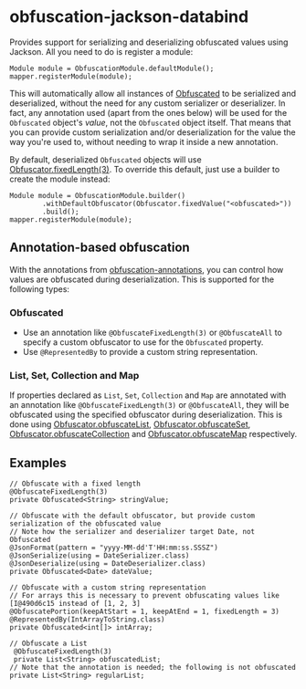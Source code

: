 # obfuscation-jackson-databind

Provides support for serializing and deserializing obfuscated values using Jackson. All you need to do is register a module:

    Module module = ObfuscationModule.defaultModule();
    mapper.registerModule(module);

This will automatically allow all instances of [Obfuscated](https://robtimus.github.io/obfuscation-core/apidocs/com/github/robtimus/obfuscation/Obfuscated.html) to be serialized and deserialized, without the need for any custom serializer or deserializer. In fact, any annotation used (apart from the ones below) will be used for the `Obfuscated` object's *value*, not the `Obfuscated` object itself. That means that you can provide custom serialization and/or deserialization for the value the way you're used to, without needing to wrap it inside a new annotation.

By default, deserialized `Obfuscated` objects will use [Obfuscator.fixedLength(3)](https://robtimus.github.io/obfuscation-core/apidocs/com/github/robtimus/obfuscation/Obfuscator.html#fixedLength-int-). To override this default, just use a builder to create the module instead:

    Module module = ObfuscationModule.builder()
            .withDefaultObfuscator(Obfuscator.fixedValue("<obfuscated>"))
            .build();
    mapper.registerModule(module);

## Annotation-based obfuscation

With the annotations from [obfuscation-annotations](https://robtimus.github.io/obfuscation-annotations), you can control how values are obfuscated during deserialization. This is supported for the following types:

### Obfuscated

* Use an annotation like `@ObfuscateFixedLength(3)` or `@ObfuscateAll` to specify a custom obfuscator to use for the `Obfuscated` property.
* Use `@RepresentedBy` to provide a custom string representation.

### List, Set, Collection and Map

If properties declared as `List`, `Set`, `Collection` and `Map` are annotated with an annotation like `@ObfuscateFixedLength(3)` or `@ObfuscateAll`, they will be obfuscated using the specified obfuscator during deserialization. This is done using [Obfuscator.obfuscateList](https://robtimus.github.io/obfuscation-core/apidocs/com/github/robtimus/obfuscation/Obfuscator.html#obfuscateList-java.util.List-), [Obfuscator.obfuscateSet](https://robtimus.github.io/obfuscation-core/apidocs/com/github/robtimus/obfuscation/Obfuscator.html#obfuscateSet-java.util.Set-), [Obfuscator.obfuscateCollection](https://robtimus.github.io/obfuscation-core/apidocs/com/github/robtimus/obfuscation/Obfuscator.html#obfuscateCollection-java.util.Collection-) and [Obfuscator.obfuscateMap](https://robtimus.github.io/obfuscation-core/apidocs/com/github/robtimus/obfuscation/Obfuscator.html#obfuscateMap-java.util.Map-) respectively.

## Examples

    // Obfuscate with a fixed length
    @ObfuscateFixedLength(3)
    private Obfuscated<String> stringValue;

    // Obfuscate with the default obfuscator, but provide custom serialization of the obfuscated value
    // Note how the serializer and deserializer target Date, not Obfuscated
    @JsonFormat(pattern = "yyyy-MM-dd'T'HH:mm:ss.SSSZ")
    @JsonSerialize(using = DateSerializer.class)
    @JsonDeserialize(using = DateDeserializer.class)
    private Obfuscated<Date> dateValue;

    // Obfuscate with a custom string representation
    // For arrays this is necessary to prevent obfuscating values like [I@490d6c15 instead of [1, 2, 3]
    @ObfuscatePortion(keepAtStart = 1, keepAtEnd = 1, fixedLength = 3)
    @RepresentedBy(IntArrayToString.class)
    private Obfuscated<int[]> intArray;

    // Obfuscate a List
     @ObfuscateFixedLength(3)
     private List<String> obfuscatedList;
    // Note that the annotation is needed; the following is not obfuscated
    private List<String> regularList;
